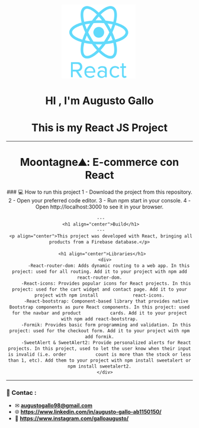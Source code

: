 <div id = "header" align="center">
    <img src="https://github.com/devicons/devicon/blob/master/icons/react/react-original-wordmark.svg" title="React" alt="React" width="200" height="200"/>&nbsp;
    <h1 align="center">HI , I'm Augusto Gallo</h1>
    <h1 align="center">This is my React JS  Project</h1>
</div>

---
<div id = "header" align="center">
     <h1 align="center"> Moontagne⛰: E-commerce con React</h1>
     ### 💻 How to run this project
     1 - Download the project from this repository.
     2 - Open your preferred code editor.
     3 - Run npm start in your console.
     4 - Open http://localhost:3000 to see it in your browser.
     
     ---
     <h1 align="center">Build</h1>
     ---
     <p align="center">This project was developed with React, bringing all products from a Firebase database.</p>
     
      <h1 align="center">Libraries</h1>
        <div>
           -React-router-dom: Adds dynamic routing to a web app. In this project: used for all routing. Add it to your project with npm add react-router-dom.
         -React-icons: Provides popular icons for React projects. In this project: used for the cart widget and contact page. Add it to your project with npm install             react-icons.
         -React-bootstrap: Component-based library that provides native Bootstrap components as pure React components. In this project: used for the navbar and product           cards. Add it to your project with npm add react-bootstrap.
         -Formik: Provides basic form programming and validation. In this project: used for the checkout form. Add it to your project with npm add formik.
         -SweetAlert & SweetAlert2: Provide personalized alerts for React projects. In this project, used to let the user know when their input is invalid (i.e. order           count is more than the stock or less than 1, etc). Add them to your project with npm install sweetalert or npm install sweetalert2.
        </div>
</div>

---

### 📓 Contac :
- ✉ **augustogallo98@gmail.com**
- 🌐 **https://www.linkedin.com/in/augusto-gallo-ab1150150/**
- 📱 **https://www.instagram.com/galloaugusto/**



